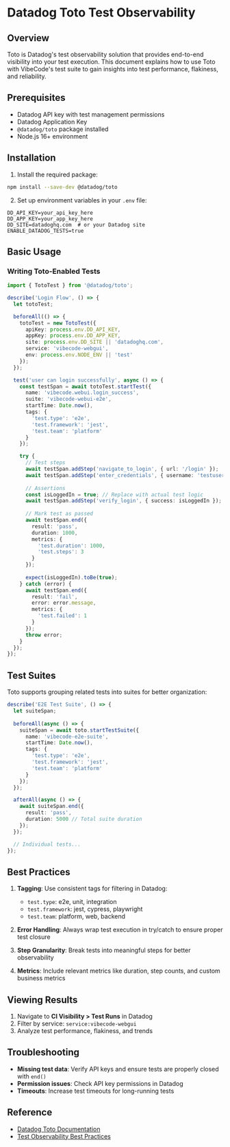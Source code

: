# Datadog Toto Test Observability

## Overview

Toto is Datadog's test observability solution that provides end-to-end visibility into your test execution. This document explains how to use Toto with VibeCode's test suite to gain insights into test performance, flakiness, and reliability.

## Prerequisites

- Datadog API key with test management permissions
- Datadog Application Key
- `@datadog/toto` package installed
- Node.js 16+ environment

## Installation

1. Install the required package:

```bash
npm install --save-dev @datadog/toto
```

2. Set up environment variables in your `.env` file:

```env
DD_API_KEY=your_api_key_here
DD_APP_KEY=your_app_key_here
DD_SITE=datadoghq.com  # or your Datadog site
ENABLE_DATADOG_TESTS=true
```

## Basic Usage

### Writing Toto-Enabled Tests

```typescript
import { TotoTest } from '@datadog/toto';

describe('Login Flow', () => {
  let totoTest;

  beforeAll(() => {
    totoTest = new TotoTest({
      apiKey: process.env.DD_API_KEY,
      appKey: process.env.DD_APP_KEY,
      site: process.env.DD_SITE || 'datadoghq.com',
      service: 'vibecode-webgui',
      env: process.env.NODE_ENV || 'test'
    });
  });

  test('user can login successfully', async () => {
    const testSpan = await totoTest.startTest({
      name: 'vibecode.webui.login_success',
      suite: 'vibecode-webui-e2e',
      startTime: Date.now(),
      tags: {
        'test.type': 'e2e',
        'test.framework': 'jest',
        'test.team': 'platform'
      }
    });

    try {
      // Test steps
      await testSpan.addStep('navigate_to_login', { url: '/login' });
      await testSpan.addStep('enter_credentials', { username: 'testuser' });
      
      // Assertions
      const isLoggedIn = true; // Replace with actual test logic
      await testSpan.addStep('verify_login', { success: isLoggedIn });
      
      // Mark test as passed
      await testSpan.end({
        result: 'pass',
        duration: 1000,
        metrics: {
          'test.duration': 1000,
          'test.steps': 3
        }
      });
      
      expect(isLoggedIn).toBe(true);
    } catch (error) {
      await testSpan.end({
        result: 'fail',
        error: error.message,
        metrics: {
          'test.failed': 1
        }
      });
      throw error;
    }
  });
});
```

## Test Suites

Toto supports grouping related tests into suites for better organization:

```typescript
describe('E2E Test Suite', () => {
  let suiteSpan;
  
  beforeAll(async () => {
    suiteSpan = await toto.startTestSuite({
      name: 'vibecode-e2e-suite',
      startTime: Date.now(),
      tags: {
        'test.type': 'e2e',
        'test.framework': 'jest',
        'test.team': 'platform'
      }
    });
  });

  afterAll(async () => {
    await suiteSpan.end({
      result: 'pass',
      duration: 5000 // Total suite duration
    });
  });

  // Individual tests...
});
```

## Best Practices

1. **Tagging**: Use consistent tags for filtering in Datadog:
   - `test.type`: e2e, unit, integration
   - `test.framework`: jest, cypress, playwright
   - `test.team`: platform, web, backend

2. **Error Handling**: Always wrap test execution in try/catch to ensure proper test closure

3. **Step Granularity**: Break tests into meaningful steps for better observability

4. **Metrics**: Include relevant metrics like duration, step counts, and custom business metrics

## Viewing Results

1. Navigate to **CI Visibility > Test Runs** in Datadog
2. Filter by service: `service:vibecode-webgui`
3. Analyze test performance, flakiness, and trends

## Troubleshooting

- **Missing test data**: Verify API keys and ensure tests are properly closed with `end()`
- **Permission issues**: Check API key permissions in Datadog
- **Timeouts**: Increase test timeouts for long-running tests

## Reference

- [Datadog Toto Documentation](https://docs.datadoghq.com/continuous_testing/)
- [Test Observability Best Practices](https://docs.datadoghq.com/continuous_testing/best_practices/)
